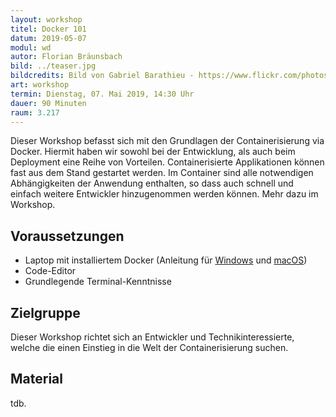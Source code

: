 ```yaml
---
layout: workshop
titel: Docker 101
datum: 2019-05-07
modul: wd
autor: Florian Bräunsbach
bild: ../teaser.jpg
bildcredits: Bild von Gabriel Barathieu - https://www.flickr.com/photos/barathieu/7277953560/, CC BY-SA 2.0, https://commons.wikimedia.org/w/index.php?curid=24212362
art: workshop
termin: Dienstag, 07. Mai 2019, 14:30 Uhr
dauer: 90 Minuten
raum: 3.217
---
```




Dieser Workshop befasst sich mit den Grundlagen der Containerisierung via Docker. Hiermit haben wir sowohl bei der Entwicklung, als auch beim Deployment eine Reihe von Vorteilen. Containerisierte Applikationen können fast aus dem Stand gestartet werden. Im Container sind alle notwendigen Abhängigkeiten der Anwendung enthalten, so dass auch schnell und einfach weitere Entwickler hinzugenommen werden können. Mehr dazu im Workshop.

## Voraussetzungen
 - Laptop mit installiertem Docker (Anleitung für [Windows](https://docs.docker.com/docker-for-windows/install/) und [macOS](https://docs.docker.com/docker-for-mac/install/))
 - Code-Editor
 - Grundlegende Terminal-Kenntnisse

## Zielgruppe
Dieser Workshop richtet sich an Entwickler und Technikinteressierte, welche die einen Einstieg in die Welt der Containerisierung suchen.

## Material
tdb.

